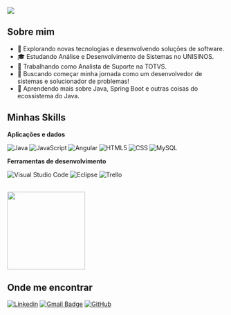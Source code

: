 ![](https://komarev.com/ghpvc/?username=iuricode&color=006bed)

## Sobre mim

- 🤔 Explorando novas tecnologias e desenvolvendo soluções de software.
- 🎓 Estudando Análise e Desenvolvimento de Sistemas no UNISINOS.
- 💼 Trabalhando como Analista de Suporte na TOTVS.
- 💭 Buscando começar minha jornada como um desenvolvedor de sistemas e solucionador de problemas!
- 🌱 Aprendendo mais sobre Java, Spring Boot e outras coisas do ecossistema do Java.

## Minhas Skills

**Aplicações e dados**

![Java](https://img.shields.io/badge/Java-ED8B00?style=for-the-badge&logo=java&logoColor=white)
![JavaScript](https://img.shields.io/badge/JavaScript-F7DF1E?style=for-the-badge&logo=javascript&logoColor=black)
![Angular](https://img.shields.io/badge/Angular-DD0031?style=for-the-badge&logo=angular&logoColor=white)
![HTML5](https://img.shields.io/badge/HTML5-E34F26?style=for-the-badge&logo=html5&logoColor=white)
![CSS](https://img.shields.io/badge/CSS3-1572B6?style=for-the-badge&logo=css3&logoColor=white)
![MySQL](https://img.shields.io/badge/MySQL-00000F?style=for-the-badge&logo=mysql&logoColor=white)

**Ferramentas de desenvolvimento**

![Visual Studio Code](https://img.shields.io/badge/-Visual%20Studio%20Code-333333?style=flat&logo=visual-studio-code&logoColor=007ACC)
![Eclipse](https://img.shields.io/badge/-Eclipse-333333?style=flat&logo=eclipse-ide&logoColor=2C2255)
![Trello](https://img.shields.io/badge/-Trello-333333?style=flat&logo=trello&logoColor=007ACC)

<br/>

<a href="https://github.com/abreuzit0" title="Perfil do Lucas">
  <img height="180em" src="https://github-readme-stats.vercel.app/api?username=abreuzit0&theme=dracula&show_icons=true" />
</a>

## Onde me encontrar

[![Linkedin](https://img.shields.io/badge/-username-blue?style=flat-square&logo=Linkedin&logoColor=white&link=https://www.linkedin.com/in/lucas-abreu/)](https://www.linkedin.com/in/lucas-abreu/)
[![Gmail Badge](https://img.shields.io/badge/-seuemail@email.com-006bed?style=flat-square&logo=Gmail&logoColor=white&link=mailto:lucasabreuthree@gmail.com)](mailto:lucasabreuthree@gmail.com)
[![GitHub](https://img.shields.io/github/followers/iuricode?label=follow&style=social)](https://github.com/abreuzit0)
